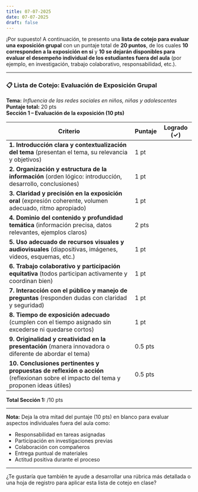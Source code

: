 ```yaml
---
title: 07-07-2025
date: 07-07-2025
draft: false
---
```


¡Por supuesto! A continuación, te presento una **lista de cotejo para evaluar una exposición grupal** con un puntaje total de **20 puntos**, de los cuales **10 corresponden a la exposición en sí** y **10 se dejarán disponibles para evaluar el desempeño individual de los estudiantes fuera del aula** (por ejemplo, en investigación, trabajo colaborativo, responsabilidad, etc.).

---

### 📋 **Lista de Cotejo: Evaluación de Exposición Grupal**  
**Tema:** *Influencia de las redes sociales en niños, niñas y adolescentes*  
**Puntaje total:** 20 pts  
**Sección 1 – Evaluación de la exposición (10 pts)**

| Criterio | Puntaje | Logrado (✓) |
|--------|---------|-------------|
| **1. Introducción clara y contextualización del tema** (presentan el tema, su relevancia y objetivos) | 1 pt | |
| **2. Organización y estructura de la información** (orden lógico: introducción, desarrollo, conclusiones) | 1 pt | |
| **3. Claridad y precisión en la exposición oral** (expresión coherente, volumen adecuado, ritmo apropiado) | 1 pt | |
| **4. Dominio del contenido y profundidad temática** (información precisa, datos relevantes, ejemplos claros) | 2 pts | |
| **5. Uso adecuado de recursos visuales y audiovisuales** (diapositivas, imágenes, videos, esquemas, etc.) | 1 pt | |
| **6. Trabajo colaborativo y participación equitativa** (todos participan activamente y coordinan bien) | 1 pt | |
| **7. Interacción con el público y manejo de preguntas** (responden dudas con claridad y seguridad) | 1 pt | |
| **8. Tiempo de exposición adecuado** (cumplen con el tiempo asignado sin excederse ni quedarse cortos) | 1 pt | |
| **9. Originalidad y creatividad en la presentación** (manera innovadora o diferente de abordar el tema) | 0.5 pts | |
| **10. Conclusiones pertinentes y propuestas de reflexión o acción** (reflexionan sobre el impacto del tema y proponen ideas útiles) | 0.5 pts | |

**Total Sección 1:** /10 pts

---

**Nota:** Deja la otra mitad del puntaje (10 pts) en blanco para evaluar aspectos individuales fuera del aula como:

- Responsabilidad en tareas asignadas
- Participación en investigaciones previas
- Colaboración con compañeros
- Entrega puntual de materiales
- Actitud positiva durante el proceso

---

¿Te gustaría que también te ayude a desarrollar una rúbrica más detallada o una hoja de registro para aplicar esta lista de cotejo en clase?